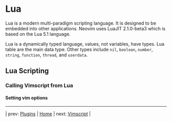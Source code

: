 # Lua

Lua is a modern multi-paradigm scripting language.  It is
designed to be embedded into other applications.  Neovim
uses LuaJIT 2.1.0-beta3 which is based on the Lua 5.1
language.

Lua is a dynamically typed language, values, not variables, have types.
Lua table are the main data type.  Other types include `nil`, `boolean`,
`number`, `string`, `function`, `thread`, and `userdata`.

## Lua Scripting

### Calling Vimscript from Lua

#### Setting vim options

---

| prev: [Plugins][9] | [Home][0] | next: [Vimscript][11] |

[9]: 09-Plugins.md
[0]: ../README.md
[11]: 11-Vimscript.md

